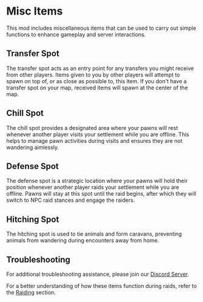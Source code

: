 # Misc Items

This mod includes miscellaneous items that can be used to carry out simple functions to enhance gameplay and server interactions.

## Transfer Spot

The transfer spot acts as an entry point for any transfers you might receive from other players. Items given to you by other players will attempt to spawn on top of, or as close as possible to, this item. If you don't have a transfer spot on your map, received items will spawn at the center of the map.

## Chill Spot

The chill spot provides a designated area where your pawns will rest whenever another player visits your settlement while you are offline. This helps to manage pawn activities during visits and ensures they are not wandering aimlessly.

## Defense Spot

The defense spot is a strategic location where your pawns will hold their position whenever another player raids your settlement while you are offline. Pawns will stay at this spot until the raid begins, after which they will switch to NPC raid stances and engage the raiders.

## Hitching Spot

The hitching spot is used to tie animals and form caravans, preventing animals from wandering during encounters away from home.

## Troubleshooting

For additional troubleshooting assistance, please join our [Discord Server](https://discord.gg/yUF2ec8Vt8).

For a better understanding of how these items function during raids, refer to the [Raiding](https://rimworldtogether.github.io/Guide/features/raiding.html) section.
